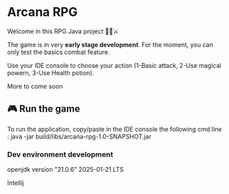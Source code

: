 # Arcana RPG

Welcome in this RPG Java project 🧙‍♂️⚔️

The game is in very **early stage development**. For the moment, you can only test the basics combat feature. 

Use your IDE console to choose your action (1-Basic attack, 2-Use magical powern, 3-Use Health potion).

More to come soon 


## 🎮 Run the game

To run the application, copy/paste in the IDE console the following cmd line : java -jar build/libs/arcana-rpg-1.0-SNAPSHOT.jar


### Dev environment development

openjdk version "21.0.6" 2025-01-21 LTS

Intellij



